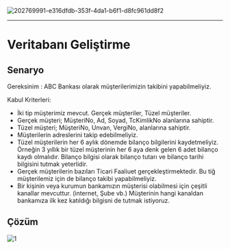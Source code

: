 ![202769991-e316dfdb-353f-4da1-b6f1-d8fc961dd8f2](https://user-images.githubusercontent.com/80968031/204835078-b1fa1fd5-c704-438d-88c3-919189724f35.png)

-----------------------------------------------------------------------------------------------------



# Veritabanı Geliştirme 

## Senaryo 
Gereksinim : ABC Bankası olarak müşterilerimizin takibini yapabilmeliyiz.

Kabul Kriterleri:

- İki tip müşterimiz mevcut. Gerçek müşteriler, Tüzel müşteriler.
- Gerçek müşteri; MüşteriNo, Ad, Soyad, TcKimlikNo alanlarına sahiptir.
- Tüzel müşteri; MüşteriNo, Unvan, VergiNo, alanlarına sahiptir.
- Müşterilerin adreslerini takip edebilmeliyiz.
- Tüzel müşterilerin her 6 aylık dönemde bilanço bilgilerini kaydetmeliyiz. Örneğin 3 yıllık bir tüzel müşterinin her 6 aya denk gelen 6 adet bilanço kaydı olmalıdır. Bilanço bilgisi olarak bilanço tutarı ve bilanço tarihi bilgisini tutmak yeterlidir.
- Gerçek müşterilerin bazıları Ticari Faaliuet gerçekleştirmektedir. Bu tiğ müşterilemiz için de bilanço takibi yapabilmeliyiz.
- Bir kişinin veya kurumun bankamızın müşterisi olabilmesi için çeşitli kanallar mevcuttur. (internet, Şube vb.) Müşterinin hangi kanaldan bankamıza ilk kez katıldığı bilgisni de tutmak istiyoruz.

## Çözüm
![1](https://user-images.githubusercontent.com/80968031/204835786-744fd34c-e9fd-4014-9d65-319a49eef06a.PNG)
